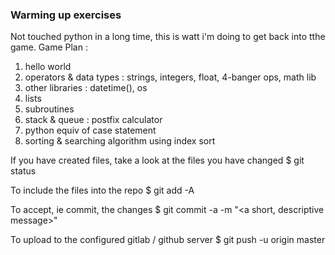 ### Warming up exercises

Not touched python in a long time, this is watt i'm doing to get back into tthe game. Game Plan :
1. hello world
2. operators & data types : strings, integers, float, 4-banger ops, math lib
3. other libraries : datetime(), os
4. lists
5. subroutines
6. stack & queue : postfix calculator 
7. python equiv of case statement
8. sorting & searching algorithm using index sort

If you have created files, take a look at the files you have changed
$ git status

To include the files into the repo
$ git add -A

To accept, ie commit, the changes
$ git commit -a -m "<a short, descriptive message>"

To upload to the configured gitlab / github server
$ git push -u origin master

